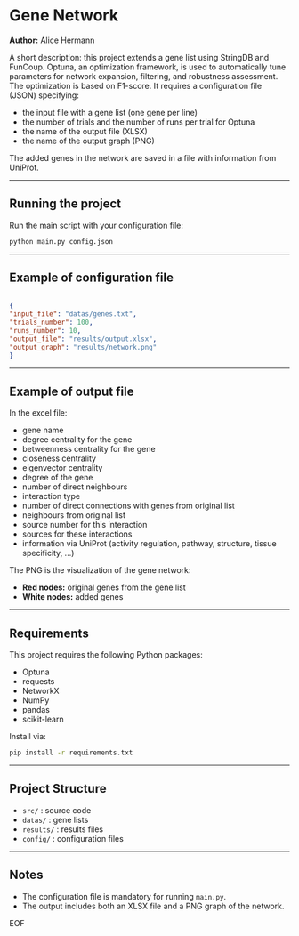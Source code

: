 # Gene Network
**Author:** Alice Hermann

A short description: this project extends a gene list using StringDB and FunCoup. Optuna, an optimization framework, is used to automatically 
tune parameters for network expansion, filtering, and robustness assessment. The optimization is based on F1-score.
It requires a configuration file (JSON) specifying:
- the input file with a gene list (one gene per line)
- the number of trials and the number of runs per trial for Optuna
- the name of the output file (XLSX)
- the name of the output graph (PNG)

The added genes in the network are saved in a file with information from UniProt.

---
## Running the project

Run the main script with your configuration file:
```bash
python main.py config.json
```

---
## Example of configuration file

```json

{
"input_file": "datas/genes.txt",
"trials_number": 100,
"runs_number": 10,
"output_file": "results/output.xlsx",
"output_graph": "results/network.png"
}

```

---

## Example of output file

In the excel file: 
- gene name
- degree centrality for the gene
- betweenness centrality for the gene
- closeness centrality
- eigenvector centrality
- degree of the gene
- number of direct neighbours
- interaction type
- number of direct connections with genes from original list
- neighbours from original list
- source number for this interaction
- sources for these interactions
- information via UniProt (activity regulation, pathway, structure, tissue specificity, ...)

The PNG is the visualization of the gene network:
- **Red nodes:** original genes from the gene list
- **White nodes:** added genes

---
## Requirements
This project requires the following Python packages:
- Optuna
- requests
- NetworkX
- NumPy
- pandas
- scikit-learn

Install via:
```bash
pip install -r requirements.txt
```

---
## Project Structure

- `src/` : source code
- `datas/` : gene lists
- `results/` : results files
- `config/` : configuration files
---

## Notes
- The configuration file is mandatory for running `main.py`.
- The output includes both an XLSX file and a PNG graph of the network.

EOF
